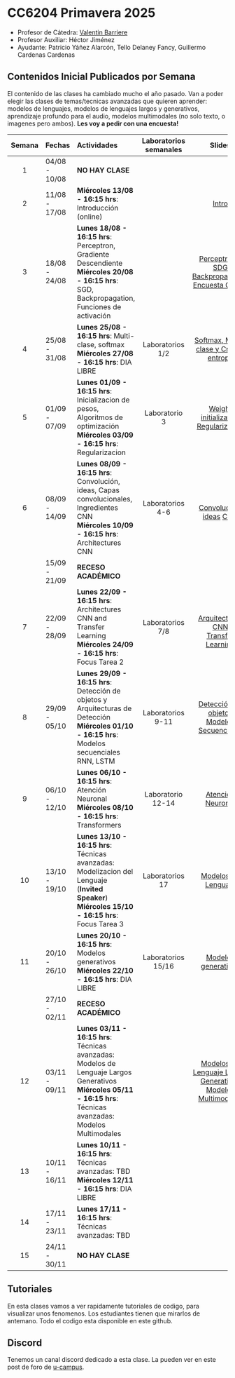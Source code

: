# CC6204 Primavera 2025

* Profesor de Cátedra:  [Valentin Barriere](https://valbarriere.github.io)
* Profesor Auxiliar: Héctor Jiménez
* Ayudante:  Patricio Yáñez Alarcón, Tello Delaney Fancy, Guillermo Cardenas Cardenas 

## Contenidos Inicial Publicados por Semana

El contenido de las clases ha cambiado mucho el año pasado. Van a poder elegir las clases de temas/tecnicas avanzadas que quieren aprender: modelos de lenguajes, modelos de lenguajes largos y generativos, aprendizaje profundo para el audio, modelos multimodales (no solo texto, o imagenes pero ambos). **Les voy a pedir con una encuesta!** 

| Semana | Fechas        | Actividades                                                                 | Laboratorios semanales     | Slides | Trabajo graduado             |
|:------:|:--------------|:----------------------------------------------------------------------------|:--------------------------:|:------:|:----------------------------:|
|   1    | 04/08 - 10/08 | **NO HAY CLASE**                                                            |                            |        |                              |
|   2    | 11/08 - 17/08 | **Miércoles 13/08 - 16:15 hrs**: Introducción (online)                              |                            | [Intro](./Slides/1_Introduction.pdf) |                              |
|   3    | 18/08 - 24/08 | **Lunes 18/08 - 16:15 hrs**: Perceptron, Gradiente Descendiente <br/> **Miércoles 20/08 - 16:15 hrs**: SGD, Backpropagation, Funciones de activación |                            | [Perceptron y SDG](./Slides/2_Perceptron_GD.pdf) <br/> [Backpropagation](./Slides/3_Backpropagation.pdf) <br/> [Encuesta Clases](./Additional_Material/1.1_Encuesta.pdf) |                              |
|   4    | 25/08 - 31/08 | **Lunes 25/08 - 16:15 hrs**: Multi-clase, softmax <br/> **Miércoles 27/08 - 16:15 hrs**: DIA LIBRE | Laboratorios 1/2           | [Softmax, Multi-clase y Cross-entropy](./Slides/4_Softmax_CEL.pdf) | 26/08 T_1 Enunciado           |
|   5    | 01/09 - 07/09 | **Lunes 01/09 - 16:15 hrs**: Inicializacion de pesos, Algoritmos de optimización <br/> **Miércoles 03/09 - 16:15 hrs**: Regularizacion | Laboratorio 3              | [Weight initialization](./Slides/5_Initialization_optimization.pdf) [Regularization](./Slides/6_Regularization.pdf)  |                              |
|   6    | 08/09 - 14/09 | **Lunes 08/09 - 16:15 hrs**: Convolución, ideas, Capas convolucionales, Ingredientes CNN <br/> **Miércoles 10/09 - 16:15 hrs**: Architectures CNN | Laboratorios 4-6              | <br/> [Convolución, ideas](./Slides/7_CNN1.pdf) [CNN](./Slides/8_CNN2.pdf) | 09/09 T_1 Entrega <br> 11/09 T_2 Enunciado |
|        | 15/09 - 21/09 | **RECESO ACADÉMICO**                                                        |                            |        |                              |
|   7    | 22/09 - 28/09 | **Lunes 22/09 - 16:15 hrs**: Architectures CNN and Transfer Learning <br/> **Miércoles 24/09 - 16:15 hrs**: Focus Tarea 2 | Laboratorios 7/8           | <br/> [Arquitecturas CNN](./Slides/9_CNN_Architectures.pdf) </br> [Transfer Learning](./Slides/10_TransferLearning.pdf)|             |
|   8    | 29/09 - 05/10 | **Lunes 29/09 - 16:15 hrs**: Detección de objetos y Arquitecturas de Detección  <br/> **Miércoles 01/10 - 16:15 hrs**: Modelos secuenciales RNN, LSTM |    Laboratorios 9-11     | [Detección de objetos](./Slides/11_ComputerVision.pdf) <br/> [Modelos Secuenciales](./Slides/12_SequenceModels.pdf)  | 30/09 T_2 Entrega          |
|   9    | 06/10 - 12/10 | **Lunes 06/10 - 16:15 hrs**: Atención Neuronal  <br/> **Miércoles 08/10 - 16:15 hrs**: Transformers |     Laboratorio 12-14   | [Atención Neuronal](./Slides/13_NeuralMachineTranslation_Attention.pdf) |      09/10 T_3 Enunciado           |
|   10   | 13/10 - 19/10 | **Lunes 13/10 - 16:15 hrs**: Técnicas avanzadas: Modelizacion del Lenguaje (**Invited Speaker**) <br/> **Miércoles 15/10 - 16:15 hrs**: Focus Tarea 3 |      Laboratorios 17        | [Modelos de Lenguaje](./Slides/N_introduccion_nlp.pdf)  |        |
|   11   | 20/10 - 26/10 | **Lunes 20/10 - 16:15 hrs**: Modelos generativos <br/> **Miércoles 22/10 - 16:15 hrs**: DIA LIBRE |     Laboratorios 15/16    |       [Modelos generativos](./Slides/15_GenerativeModels.pdf)                     |                23/10 T_3 Entrega  24/10 T_4 Enunciado                   |
|        | 27/10 - 02/11 | **RECESO ACADÉMICO**                                                        |                            |        |                              |
|   12   | 03/11 - 09/11 | **Lunes 03/11 - 16:15 hrs**: Técnicas avanzadas: Modelos de Lenguaje Largos Generativos  <br/> **Miércoles 05/11 - 16:15 hrs**: Técnicas avanzadas: Modelos Multimodales <br>  |      | [Modelos de Lenguaje Largos Generativos](./Slides/N_Generative_LLMs.pdf) <br/> [Modelos Multimodales](./Slides/N_Multimodal_Models.pdf)  |  <br/>  |
|   13   | 10/11 - 16/11 | **Lunes 10/11 - 16:15 hrs**: Técnicas avanzadas: TBD  <br/> **Miércoles 12/11 - 16:15 hrs**: DIA LIBRE |                            |  |                              13/11 T_4 Entrega |
|   14   | 17/11 - 23/11 | **Lunes 17/11 - 16:15 hrs**:  Técnicas avanzadas: TBD                       |                            |        |      19/11 T_Bonus Enunciado        |
|     15   | 24/11 - 30/11 | **NO HAY CLASE**                                         |                            |        |                 26/11 T_Bonus Entrega             |


## Tutoriales

En esta clases vamos a ver rapidamente tutoriales de codigo, para visualizar unos fenomenos. Los estudiantes tienen que mirarlos de antemano. Todo el codigo esta disponible en este github. 


## Discord 

Tenemos un canal discord dedicado a esta clase. La pueden ver en este post de foro de [u-campus](https://www.u-cursos.cl/ingenieria/2025/2/CC6204/1/foro/).  